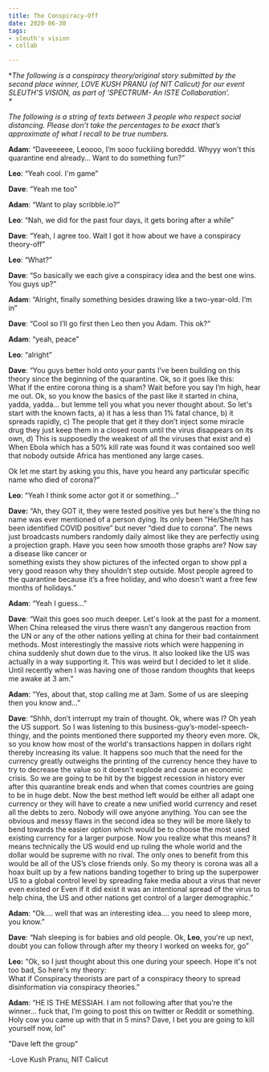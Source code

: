 ```yaml
---
title: The Conspiracy-Off
date: 2020-06-30
tags:
- sleuth's vision
- collab

---
```

\**The following is a conspiracy theory/original story submitted by the second place winner, LOVE KUSH PRANU (of NIT Calicut) for our event SLEUTH’S VISION, as part of ‘SPECTRUM- An ISTE Collaboration’.  
\**

_The following is a string of texts between 3 people who respect social distancing. Please don’t take the percentages to be exact that’s approximate of what I recall to be true numbers._

**Adam**: “Daveeeeee, Leoooo, I’m sooo fuckiiing boreddd. Whyyy won't this quarantine end already… Want to do something fun?”

**Leo**: “Yeah cool. I'm game”

**Dave**: “Yeah me too”

**Adam**: “Want to play scribble.io?”

**Leo**: “Nah, we did for the past four days, it gets boring after a while”

**Dave**: “Yeah, I agree too. Wait I got it how about we have a conspiracy theory-off”

**Leo**: “What?”

**Dave**: “So basically we each give a conspiracy idea and the best one wins. You guys up?”

**Adam**: “Alright, finally something besides drawing like a two-year-old. I’m in”

**Dave**: “Cool so I’ll go first then Leo then you Adam. This ok?”

**Adam**: “yeah, peace”

**Leo**: “alright”

**Dave**: “You guys better hold onto your pants I’ve been building on this theory since the beginning of the quarantine. Ok, so it goes like this:  
What if the entire corona thing is a sham? Wait before you say I’m high, hear me out. Ok, so you know the basics of the past like it started in china, yadda, yadda… but lemme tell you what you never thought about. So let's start with the known facts, a) it has a less than 1% fatal chance, b) it spreads rapidly, c) The people that get it they don’t inject some miracle drug they just keep them in a closed room until the virus disappears on its own, d) This is supposedly the weakest of all the viruses that exist and e) When Ebola which has a 50% kill rate was found it was contained soo well that nobody outside Africa has mentioned any large cases.

Ok let me start by asking you this, have you heard any particular specific name who died of corona?”

**Leo**: “Yeah I think some actor got it or something…”

**Dave:** “Ah, they GOT it, they were tested positive yes but here's the thing no name was ever mentioned of a person dying. Its only been “He/She/It has been identified COVID positive” but never “died due to corona”. The news just broadcasts numbers randomly daily almost like they are perfectly using a projection graph. Have you seen how smooth those graphs are? Now say a disease like cancer or  
something exists they show pictures of the infected organ to show ppl a very good reason why they shouldn’t step outside. Most people agreed to the quarantine because it’s a free holiday, and who doesn't want a free few months of holidays.”

**Adam**: “Yeah I guess…”

**Dave**: “Wait this goes soo much deeper. Let's look at the past for a moment. When China released the virus there wasn’t any dangerous reaction from the UN or any of the other nations yelling at china for their bad containment methods. Most interestingly the massive riots which were happening in china suddenly shut down due to the virus. It also looked like the US was actually in a way supporting it. This was weird but I decided to let it slide. Until recently when I was having one of those random thoughts that keeps me awake at 3 am.”

**Adam**: “Yes, about that, stop calling me at 3am. Some of us are sleeping then you know and…”

**Dave**: “Shhh, don’t interrupt my train of thought. Ok, where was I? Oh yeah the US support. So I was listening to this business-guy’s-model-speech-thingy, and the points mentioned there supported my theory even more. Ok, so you know how most of the world's transactions happen in dollars right thereby increasing its value. It happens soo much that the need for the currency greatly outweighs the printing of the currency hence they have to try to decrease the value so it doesn't explode and cause an economic crisis. So we are going to be hit by the biggest recession in history ever after this quarantine break ends and when that comes countries are going to be in huge debt. Now the best method left would be either all adapt one currency or they will have to create a new unified world currency and reset all the debts to zero. Nobody will owe anyone anything. You can see the obvious and messy flaws in the second idea so they will be more likely to bend towards the easier option which would be to choose the most used existing currency for a larger purpose. Now you realize what this means? It means technically the US would end up ruling the whole world and the dollar would be supreme with no rival. The only ones to benefit from this would be all of the US’s close friends only. So my theory is corona was all a hoax built up by a few nations banding together to bring up the superpower US to a global control level by spreading fake media about a virus that never even existed or Even if it did exist it was an intentional spread of the virus to help china, the US and other nations get control of a larger demographic.”

**Adam**: “Ok…. well that was an interesting idea…. you need to sleep more, you know.”

**Dave**: “Nah sleeping is for babies and old people. Ok, **Leo**, you're up next, doubt you can follow through after my theory I worked on weeks for, go”

**Leo:** “Ok, so I just thought about this one during your speech. Hope it's not too bad, So here's my theory:  
What if Conspiracy theorists are part of a conspiracy theory to spread disinformation via conspiracy theories.”

**Adam**: “HE IS THE MESSIAH. I am not following after that you’re the winner… fuck that, I’m going to post this on twitter or Reddit or something. Holy cow you came up with that in 5 mins? Dave, I bet you are going to kill yourself now, lol”

"Dave left the group"

\-Love Kush Pranu, NIT Calicut